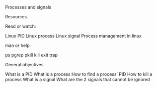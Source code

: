 Processes and signals

Resources

Read or watch:

Linux PID
Linux process
Linux signal
Process management in linux

man or help:

ps
pgrep
pkill
kill
exit
trap

General objectives

What is a PID
What is a process
How to find a process’ PID
How to kill a process
What is a signal
What are the 2 signals that cannot be ignored

